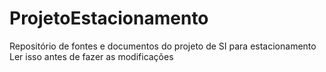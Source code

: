 # ProjetoEstacionamento
Repositório de fontes e documentos do projeto de SI para estacionamento
Ler isso antes de fazer as modificações


